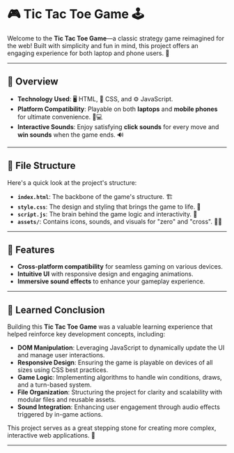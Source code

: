 # 🎮 Tic Tac Toe Game 🕹️

Welcome to the **Tic Tac Toe Game**—a classic strategy game reimagined for the web! Built with simplicity and fun in mind, this project offers an engaging experience for both laptop and phone users. 🌟

---

## 📜 Overview

- **Technology Used**: 🖥️ HTML, 🎨 CSS, and ⚙️ JavaScript.  
- **Platform Compatibility**: Playable on both **laptops** and **mobile phones** for ultimate convenience. 📱💻  
- **Interactive Sounds**: Enjoy satisfying **click sounds** for every move and **win sounds** when the game ends. 🔊

---

## 📂 File Structure  
Here's a quick look at the project's structure:  
- **`index.html`**: The backbone of the game's structure. 🏗️  
- **`style.css`**: The design and styling that brings the game to life. 🎨  
- **`script.js`**: The brain behind the game logic and interactivity. 🧠  
- **`assets/`**: Contains icons, sounds, and visuals for "zero" and "cross". 🎵🎲

---

## 🎯 Features  
- **Cross-platform compatibility** for seamless gaming on various devices.  
- **Intuitive UI** with responsive design and engaging animations.  
- **Immersive sound effects** to enhance your gameplay experience.  

---

## 📘 Learned Conclusion

Building this **Tic Tac Toe Game** was a valuable learning experience that helped reinforce key development concepts, including:

- **DOM Manipulation**: Leveraging JavaScript to dynamically update the UI and manage user interactions.  
- **Responsive Design**: Ensuring the game is playable on devices of all sizes using CSS best practices.  
- **Game Logic**: Implementing algorithms to handle win conditions, draws, and a turn-based system.  
- **File Organization**: Structuring the project for clarity and scalability with modular files and reusable assets.  
- **Sound Integration**: Enhancing user engagement through audio effects triggered by in-game actions.

This project serves as a great stepping stone for creating more complex, interactive web applications. 🚀  

--- 
